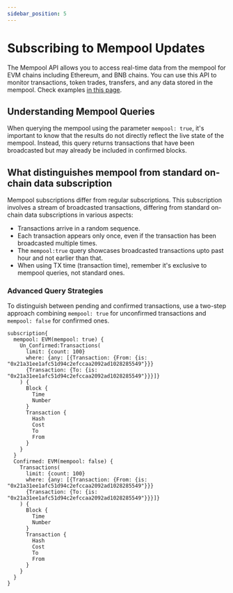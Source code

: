 ```yaml
---
sidebar_position: 5
---
```



# Subscribing to Mempool Updates

The Mempool API allows you to access real-time data from the mempool for EVM chains including Ethereum, and BNB chains. You can use this API to monitor transactions, token trades, transfers, and any data stored in the mempool. Check examples [in this page](/docs/examples/mempool/mempool-api.md).

## Understanding Mempool Queries

When querying the mempool using the parameter `mempool: true`, it's important to know that the results do not directly reflect the live state of the mempool. Instead, this query returns transactions that have been broadcasted but may already be included in confirmed blocks.

## What distinguishes mempool from standard on-chain data subscription
Mempool subscriptions differ from regular subscriptions. This subscription involves a stream of broadcasted transactions, differing from standard on-chain data subscriptions in various aspects:

- Transactions arrive in a random sequence.
- Each transaction appears only once, even if the transaction has been broadcasted multiple times. 
- The `mempool:true` query showcases broadcasted transactions upto past hour and not earlier than that.
- When using TX time (transaction time), remember it's exclusive to mempool queries, not standard ones. 

### Advanced Query Strategies

To distinguish between pending and confirmed transactions, use a two-step approach combining `mempool: true` for unconfirmed transactions and `mempool: false` for confirmed ones.

```
subscription{
  mempool: EVM(mempool: true) {
    Un_Confirmed:Transactions(
      limit: {count: 100}
      where: {any: [{Transaction: {From: {is: "0x21a31ee1afc51d94c2efccaa2092ad1028285549"}}}
      {Transaction: {To: {is: "0x21a31ee1afc51d94c2efccaa2092ad1028285549"}}}]}
    ) {
      Block {
        Time
        Number
      }
      Transaction {
        Hash
        Cost
        To
        From
      }
    }
  }
  Confirmed: EVM(mempool: false) {
    Transactions(
      limit: {count: 100}
      where: {any: [{Transaction: {From: {is: "0x21a31ee1afc51d94c2efccaa2092ad1028285549"}}}
      {Transaction: {To: {is: "0x21a31ee1afc51d94c2efccaa2092ad1028285549"}}}]}
    ) {
      Block {
        Time
        Number
      }
      Transaction {
        Hash
        Cost
        To
        From
      }
    }
  }
}
```
